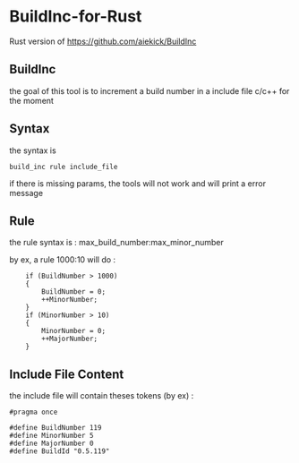 # BuildInc-for-Rust

Rust version of https://github.com/aiekick/BuildInc

## BuildInc

the goal of this tool is to increment a build number in a include file c/c++ for the moment

## Syntax

the syntax is 

```
build_inc rule include_file
```

if there is missing params, the tools will not work and will print a error message

## Rule

the rule syntax is  : max_build_number:max_minor_number

by ex, a rule 1000:10 will do :

```
    if (BuildNumber > 1000) 
    {
        BuildNumber = 0;
    	++MinorNumber;
    }
    if (MinorNumber > 10) 
    {
        MinorNumber = 0;
    	++MajorNumber;
    }
```
   
## Include File Content

the include file will contain theses tokens (by ex) :

```
#pragma once

#define BuildNumber 119
#define MinorNumber 5
#define MajorNumber 0
#define BuildId "0.5.119"
```



